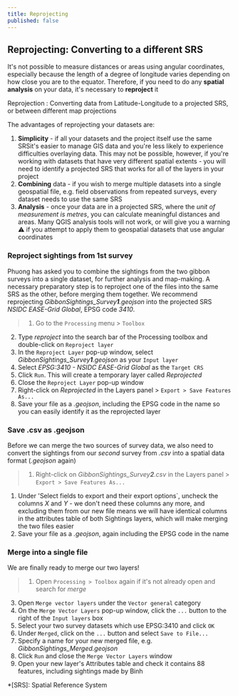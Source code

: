 ```yaml
---
title: Reprojecting
published: false
---
```


## Reprojecting: Converting to a different SRS

It's not possible to measure distances or areas using angular coordinates, especially because the length of a degree of longitude varies depending on how close you are to the equator.  Therefore, if you need to do any **spatial analysis** on your data, it's necessary to **reproject** it

Reprojection
: Converting data from Latitude-Longitude to a projected SRS, or between different map projections

The advantages of reprojecting your datasets are:
1. **Simplicity** - if all your datasets and the project itself use the same SRSit's easier to manage GIS data and you're less likely to experience difficulties overlaying data.  This may not be possible, however, if you're working with datasets that have very different spatial extents - you will need to identify a projected SRS that works for all of the layers in your project
2. **Combining** data - if you wish to merge multiple datasets into a single geospatial file, e.g. field observations from repeated surveys, every dataset needs to use the same SRS 
3. **Analysis** - once your data are in a projected SRS, where the *unit of measurement is metres*, you can calculate meaningful distances and areas.  Many QGIS analysis tools will not work, or will give you a warning :warning: if you attempt to apply them to geospatial datasets that use angular coordinates

### Reproject sightings from 1st survey

Phuong has asked you to combine the sightings from the two gibbon surveys into a single dataset, for further analysis and map-making.  A necessary preparatory step is to reproject one of the files into the same SRS as the other, before merging them together.  We recommend reprojecting *GibbonSightings_Survey**1**.geojson* into the projected SRS *NSIDC EASE-Grid Global*, EPSG code *3410*.

> 1. Go to the `Processing` menu > `Toolbox`
2. Type *reproject* into the search bar of the Processing toolbox and double-click on `Reproject layer`
3. In the `Reproject Layer` pop-up window, select *GibbonSightings_Survey**1**.geojson* as your `Input layer`
4. Select *EPSG:3410 - NSIDC EASE-Grid Global* as the `Target CRS`
5. Click `Run`.  This will create a temporary layer called *Reprojected*
6. Close the `Reproject Layer` pop-up window
7. Right-click on *Reprojected* in the Layers panel > `Export > Save Features As...`
8. Save your file as a *.geojson*, including the EPSG code in the name so you can easily identify it as the reprojected layer


### Save .csv as .geojson

Before we can merge the two sources of survey data, we also need to convert the sightings from our *second* survey from *.csv* into a spatial data format (*.geojson* again)

> 1. Right-click on *GibbonSightings_Survey**2**.csv* in the Layers panel > `Export > Save Features As...`
1. Under 'Select fields to export and their export options`, uncheck the columns *X* and *Y* - we don't need these columns any more, and excluding them from our new file means we will have identical columns in the attributes table of both Sightings layers, which will make merging the two files easier 
2. Save your file as a *.geojson*, again including the EPSG code in the name


### Merge into a single file
We are finally ready to merge our two layers!

> 1. Open `Processing > Toolbox` again if it's not already open and search for *merge*
3. Open `Merge vector layers` under the `Vector general` category
4. On the `Merge Vector Layers` pop-up window, click the `...` button to the right of the `Input layers` box
5. Select your two survey datasets which use EPSG:3410 and click `OK`
6. Under `Merged`, click on the `...` button and select `Save to File...`
7. Specify a name for your new merged file, e.g. *GibbonSightings_Merged.geojson*
8. Click `Run` and close the `Merge Vector Layers` window
9. Open your new layer's Attributes table and check it contains 88 features, including sightings made by Binh


<!-- ### Final QGIS exercise
Are your layers all correctly aligned? -->

<!-- ### Optional
Identify and fix SRS errors in provided dataset e.g. wrong CRS applied -->


*[SRS]: Spatial Reference System
